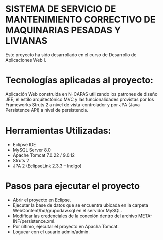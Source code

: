 # SISTEMA DE SERVICIO DE MANTENIMIENTO CORRECTIVO DE MAQUINARIAS PESADAS Y LIVIANAS

Este proyecto ha sido desarrollado en el curso de Desarrollo de Aplicaciones Web I.

# Tecnologías aplicadas al proyecto:

Aplicación Web construida en N-CAPAS utilizando los patrones de diseño JEE, el estilo arquitectónico MVC y las funcionalidades provistas por los Frameworks Struts 2 a nivel de vista-controlador y por JPA (Java Persistence API) a nivel de persistencia. 

# Herramientas Utilizadas:

- Eclipse IDE
- MySQL Server 8.0
- Apache Tomcat 7.0.22 / 9.0.12
- Struts 2
- JPA 2 (EclipseLink 2.3.3 – Indigo)

# Pasos para ejecutar el proyecto

- Abrir el proyecto en Eclipse.
- Ejecutar la base de datos que se encuentra ubicada en la carpeta WebContent/bd/grupodaw.sql en el servidor MySQL.
- Modificar las credenciales de la conexión dentro del archivo META-INF/persistence.xml.
- Por último, ejecutar el proyecto en Apacha Tomcat.
- Loguear con el usuario admin/admin.
